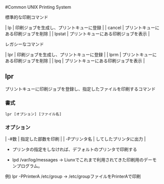 #Common UNIX Printing System

標準的な印刷コマンド

| lp | 印刷ジョブを生成し、プリントキューに登録 |
| cancel | プリントキューにある印刷ジョブを削除 |
| lpstat | プリントキューにある印刷ジョブを表示 |

レガシーなコマンド

| lpr | 印刷ジョブを生成し、プリントキューに登録 |
| lprm | プリントキューにある印刷ジョブを削除 |
| lpq | プリントキューにある印刷ジョブを表示 |

## lpr

プリントキューに印刷ジョブを登録し、指定したファイルを印刷するコマンド

### 書式

`lpr [オプション] [ファイル名]`

### オプション


| -#数 | 指定した部数を印刷 |
| -Pプリンタ名 | してしたプリンタに出力 |

- プリンタの指定をしなければ、デフォルトのプリンタで印刷する

- lpd /var/log/messages -> Liunxでこれまで利用されてきた印刷用のデーモンプログラム。

例) lpr -PPrinterA /etc/group -> /etc/groupファイルをPrinterAで印刷
